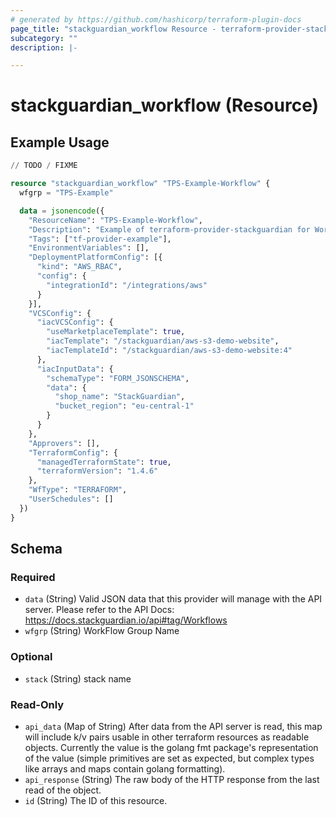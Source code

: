 ```yaml
---
# generated by https://github.com/hashicorp/terraform-plugin-docs
page_title: "stackguardian_workflow Resource - terraform-provider-stackguardian"
subcategory: ""
description: |-

---
```


# stackguardian_workflow (Resource)

## Example Usage

```terraform
// TODO / FIXME

resource "stackguardian_workflow" "TPS-Example-Workflow" {
  wfgrp = "TPS-Example"

  data = jsonencode({
    "ResourceName": "TPS-Example-Workflow",
    "Description": "Example of terraform-provider-stackguardian for Workflow: Deploy a website from AWS S3",
    "Tags": ["tf-provider-example"],
    "EnvironmentVariables": [],
    "DeploymentPlatformConfig": [{
      "kind": "AWS_RBAC",
      "config": {
        "integrationId": "/integrations/aws"
      }
    }],
    "VCSConfig": {
      "iacVCSConfig": {
        "useMarketplaceTemplate": true,
        "iacTemplate": "/stackguardian/aws-s3-demo-website",
        "iacTemplateId": "/stackguardian/aws-s3-demo-website:4"
      },
      "iacInputData": {
        "schemaType": "FORM_JSONSCHEMA",
        "data": {
          "shop_name": "StackGuardian",
          "bucket_region": "eu-central-1"
        }
      }
    },
    "Approvers": [],
    "TerraformConfig": {
      "managedTerraformState": true,
      "terraformVersion": "1.4.6"
    },
    "WfType": "TERRAFORM",
    "UserSchedules": []
  })
}
```

<!-- schema generated by tfplugindocs -->
## Schema

### Required

- `data` (String) Valid JSON data that this provider will manage with the API server. Please refer to the API Docs: https://docs.stackguardian.io/api#tag/Workflows
- `wfgrp` (String) WorkFlow Group Name

### Optional

- `stack` (String) stack name

### Read-Only

- `api_data` (Map of String) After data from the API server is read, this map will include k/v pairs usable in other terraform resources as readable objects. Currently the value is the golang fmt package's representation of the value (simple primitives are set as expected, but complex types like arrays and maps contain golang formatting).
- `api_response` (String) The raw body of the HTTP response from the last read of the object.
- `id` (String) The ID of this resource.


